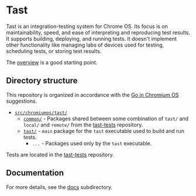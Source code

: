 # Tast

Tast is an integration-testing system for Chrome OS. Its focus is on
maintainability, speed, and ease of interpreting and reproducing test results.
It supports building, deploying, and running tests. It doesn't implement other
functionality like managing labs of devices used for testing, scheduling tests,
or storing test results.

The [overview](docs/overview.md) is a good starting point.

## Directory structure

This repository is organized in accordance with the [Go in Chromium OS]
suggestions.

*   [`src/chromiumos/tast/`](src/chromiumos/tast/)
    *   [`common/`](src/chromiumos/tast/common/) - Packages shared between some
        combination of `tast/` and `local/` and `remote/` from the [tast-tests]
        repository.
    *   [`tast/`](src/chromiumos/tast/tast) - `main` package for the `tast`
        executable used to build and run tests.
        *   `...` - Packages used only by the `tast` executable.

Tests are located in the [tast-tests] repository.

## Documentation

For more details, see the [docs](docs/) subdirectory.

[Go in Chromium OS]: http://www.chromium.org/chromium-os/developer-guide/go-in-chromium-os
[tast-tests]: ../tast-tests/
